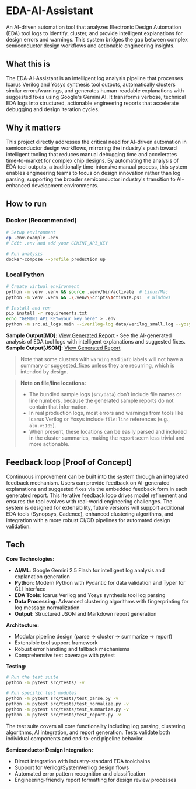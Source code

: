 # EDA-AI-Assistant

An AI-driven automation tool that analyzes Electronic Design Automation (EDA) tool logs to identify, cluster, and provide intelligent explanations for design errors and warnings. This system bridges the gap between complex semiconductor design workflows and actionable engineering insights.

## What this is

The EDA-AI-Assistant is an intelligent log analysis pipeline that processes Icarus Verilog and Yosys synthesis tool outputs, automatically clusters similar errors/warnings, and generates human-readable explanations with suggested fixes using Google's Gemini AI. It transforms verbose, technical EDA logs into structured, actionable engineering reports that accelerate debugging and design iteration cycles.

## Why it matters

This project directly addresses the critical need for AI-driven automation in semiconductor design workflows, mirroring the industry's push toward intelligent tooling that reduces manual debugging time and accelerates time-to-market for complex chip designs. By automating the analysis of EDA tool outputs, a traditionally time-intensive manual process, this system enables engineering teams to focus on design innovation rather than log parsing, supporting the broader semiconductor industry's transition to AI-enhanced development environments.

## How to run

### Docker (Recommended)
```bash
# Setup environment
cp .env.example .env
# Edit .env and add your GEMINI_API_KEY

# Run analysis
docker-compose --profile production up
```

### Local Python
```bash
# Create virtual environment
python -m venv .venv && source .venv/bin/activate  # Linux/Mac
python -m venv .venv && .\.venv\Scripts\Activate.ps1  # Windows

# Install and run
pip install -r requirements.txt
echo "GEMINI_API_KEY=your_key_here" > .env
python -m src.ai_logs.main --iverilog-log data/verilog_small.log --yosys-log data/yosys_small.log
```

**Sample Output[MD]:** [View Generated Report](data/reports/report.md) - See the AI-generated analysis of EDA tool logs with intelligent explanations and suggested fixes.  
**Sample Output[JSON]:** [View Generated Report](data/processed/results.json)   

> Note that some clusters with `warning` and `info` labels will not have a summary or suggested_fixes unless they are recurring, which is intended by design.

> **Note on file/line locations:**    
> - The bundled sample logs (`src/data`) don’t include file names or line numbers, because the generated sample reports do not contain that information.    
> - In real production logs, most errors and warnings from tools like Icarus Verilog or Yosys include `file:line` references (e.g., `alu.v:105`).    
> - When present, these locations can be easily parsed and included in the cluster summaries, making the report seem less trivial and more actionable.  

## Feedback loop [Proof of Concept]

Continuous improvement can be built into the system through an integrated feedback mechanism. Users can provide feedback on AI-generated explanations and suggested fixes via the embedded feedback form in each generated report. This iterative feedback loop drives model refinement and ensures the tool evolves with real-world engineering challenges. The system is designed for extensibility, future versions will support additional EDA tools (Synopsys, Cadence), enhanced clustering algorithms, and integration with a more robust CI/CD pipelines for automated design validation.

## Tech

**Core Technologies:**

- **AI/ML**: Google Gemini 2.5 Flash for intelligent log analysis and explanation generation
- **Python**: Modern Python with Pydantic for data validation and Typer for CLI interface
- **EDA Tools**: Icarus Verilog and Yosys synthesis tool log parsing
- **Data Processing**: Advanced clustering algorithms with fingerprinting for log message normalization
- **Output**: Structured JSON and Markdown report generation

**Architecture:**

- Modular pipeline design (parse → cluster → summarize → report)
- Extensible tool support framework
- Robust error handling and fallback mechanisms
- Comprehensive test coverage with pytest

**Testing:**

```bash
# Run the test suite
python -m pytest src/tests/ -v

# Run specific test modules
python -m pytest src/tests/test_parse.py -v
python -m pytest src/tests/test_normalize.py -v
python -m pytest src/tests/test_summarize.py -v
python -m pytest src/tests/test_report.py -v
```

The test suite covers all core functionality including log parsing, clustering algorithms, AI integration, and report generation. Tests validate both individual components and end-to-end pipeline behavior.

**Semiconductor Design Integration:**

- Direct integration with industry-standard EDA toolchains
- Support for Verilog/SystemVerilog design flows
- Automated error pattern recognition and classification
- Engineering-friendly report formatting for design review processes



